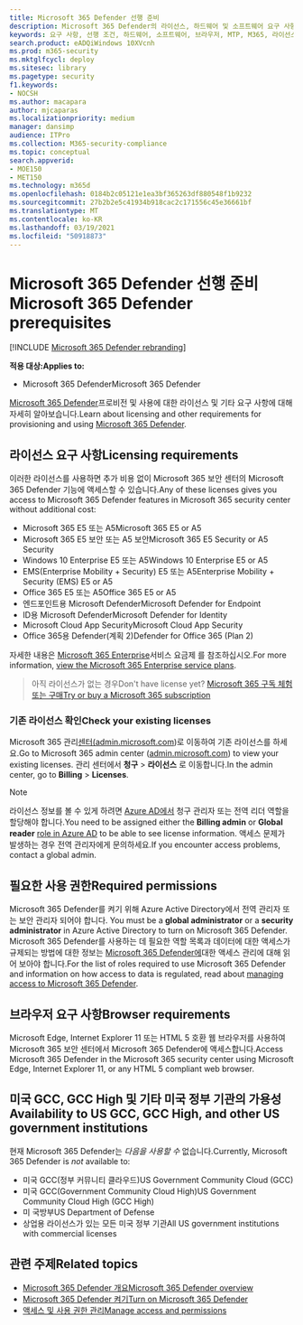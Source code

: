 ```yaml
---
title: Microsoft 365 Defender 선행 준비
description: Microsoft 365 Defender의 라이선스, 하드웨어 및 소프트웨어 요구 사항 및 기타 구성 설정에 대해 자세히 알아보시다.
keywords: 요구 사항, 선행 조건, 하드웨어, 소프트웨어, 브라우저, MTP, M365, 라이선스, E5, A5, EMS, 구매
search.product: eADQiWindows 10XVcnh
ms.prod: m365-security
ms.mktglfcycl: deploy
ms.sitesec: library
ms.pagetype: security
f1.keywords:
- NOCSH
ms.author: macapara
author: mjcaparas
ms.localizationpriority: medium
manager: dansimp
audience: ITPro
ms.collection: M365-security-compliance
ms.topic: conceptual
search.appverid:
- MOE150
- MET150
ms.technology: m365d
ms.openlocfilehash: 0184b2c05121e1ea3bf365263df880548f1b9232
ms.sourcegitcommit: 27b2b2e5c41934b918cac2c171556c45e36661bf
ms.translationtype: MT
ms.contentlocale: ko-KR
ms.lasthandoff: 03/19/2021
ms.locfileid: "50918873"
---
```

# <a name="microsoft-365-defender-prerequisites"></a><span data-ttu-id="71a44-104">Microsoft 365 Defender 선행 준비</span><span class="sxs-lookup"><span data-stu-id="71a44-104">Microsoft 365 Defender prerequisites</span></span>

[!INCLUDE [Microsoft 365 Defender rebranding](../includes/microsoft-defender.md)]


<span data-ttu-id="71a44-105">**적용 대상:**</span><span class="sxs-lookup"><span data-stu-id="71a44-105">**Applies to:**</span></span>
- <span data-ttu-id="71a44-106">Microsoft 365 Defender</span><span class="sxs-lookup"><span data-stu-id="71a44-106">Microsoft 365 Defender</span></span>

<span data-ttu-id="71a44-107">[Microsoft 365 Defender](microsoft-threat-protection.md)프로비전 및 사용에 대한 라이선스 및 기타 요구 사항에 대해 자세히 알아보습니다.</span><span class="sxs-lookup"><span data-stu-id="71a44-107">Learn about licensing and other requirements for provisioning and using [Microsoft 365 Defender](microsoft-threat-protection.md).</span></span>

## <a name="licensing-requirements"></a><span data-ttu-id="71a44-108">라이선스 요구 사항</span><span class="sxs-lookup"><span data-stu-id="71a44-108">Licensing requirements</span></span>
<span data-ttu-id="71a44-109">이러한 라이선스를 사용하면 추가 비용 없이 Microsoft 365 보안 센터의 Microsoft 365 Defender 기능에 액세스할 수 있습니다.</span><span class="sxs-lookup"><span data-stu-id="71a44-109">Any of these licenses gives you access to Microsoft 365 Defender features in Microsoft 365 security center without additional cost:</span></span>

- <span data-ttu-id="71a44-110">Microsoft 365 E5 또는 A5</span><span class="sxs-lookup"><span data-stu-id="71a44-110">Microsoft 365 E5 or A5</span></span>
- <span data-ttu-id="71a44-111">Microsoft 365 E5 보안 또는 A5 보안</span><span class="sxs-lookup"><span data-stu-id="71a44-111">Microsoft 365 E5 Security or A5 Security</span></span>
- <span data-ttu-id="71a44-112">Windows 10 Enterprise E5 또는 A5</span><span class="sxs-lookup"><span data-stu-id="71a44-112">Windows 10 Enterprise E5 or A5</span></span>
- <span data-ttu-id="71a44-113">EMS(Enterprise Mobility + Security) E5 또는 A5</span><span class="sxs-lookup"><span data-stu-id="71a44-113">Enterprise Mobility + Security (EMS) E5 or A5</span></span> 
- <span data-ttu-id="71a44-114">Office 365 E5 또는 A5</span><span class="sxs-lookup"><span data-stu-id="71a44-114">Office 365 E5 or A5</span></span>
- <span data-ttu-id="71a44-115">엔드포인트용 Microsoft Defender</span><span class="sxs-lookup"><span data-stu-id="71a44-115">Microsoft Defender for Endpoint</span></span>
- <span data-ttu-id="71a44-116">ID용 Microsoft Defender</span><span class="sxs-lookup"><span data-stu-id="71a44-116">Microsoft Defender for Identity</span></span> 
- <span data-ttu-id="71a44-117">Microsoft Cloud App Security</span><span class="sxs-lookup"><span data-stu-id="71a44-117">Microsoft Cloud App Security</span></span>
- <span data-ttu-id="71a44-118">Office 365용 Defender(계획 2)</span><span class="sxs-lookup"><span data-stu-id="71a44-118">Defender for Office 365 (Plan 2)</span></span>

<span data-ttu-id="71a44-119">자세한 내용은 [Microsoft 365 Enterprise](https://www.microsoft.com/licensing/product-licensing/microsoft-365-enterprise)서비스 요금제 를 참조하십시오.</span><span class="sxs-lookup"><span data-stu-id="71a44-119">For more information, [view the Microsoft 365 Enterprise service plans](https://www.microsoft.com/licensing/product-licensing/microsoft-365-enterprise).</span></span>

> <span data-ttu-id="71a44-120">아직 라이선스가 없는 경우</span><span class="sxs-lookup"><span data-stu-id="71a44-120">Don't have license yet?</span></span> [<span data-ttu-id="71a44-121">Microsoft 365 구독 체험 또는 구매</span><span class="sxs-lookup"><span data-stu-id="71a44-121">Try or buy a Microsoft 365 subscription</span></span>](../../commerce/try-or-buy-microsoft-365.md?view=o365-worldwide)

### <a name="check-your-existing--licenses"></a><span data-ttu-id="71a44-122">기존 라이선스 확인</span><span class="sxs-lookup"><span data-stu-id="71a44-122">Check your existing  licenses</span></span>
<span data-ttu-id="71a44-123">Microsoft 365 관리[센터(admin.microsoft.com](https://admin.microsoft.com/))로 이동하여 기존 라이선스를 하세요.</span><span class="sxs-lookup"><span data-stu-id="71a44-123">Go to Microsoft 365 admin center ([admin.microsoft.com](https://admin.microsoft.com/)) to view your existing licenses.</span></span> <span data-ttu-id="71a44-124">관리 센터에서 **청구** > **라이선스** 로 이동합니다.</span><span class="sxs-lookup"><span data-stu-id="71a44-124">In the admin center, go to **Billing** > **Licenses**.</span></span>

>[!NOTE]
> <span data-ttu-id="71a44-125">라이선스 정보를 볼 수  있게 하려면  [Azure AD에서](/azure/active-directory/users-groups-roles/directory-assign-admin-roles#available-roles) 청구 관리자 또는 전역 리더 역할을 할당해야 합니다.</span><span class="sxs-lookup"><span data-stu-id="71a44-125">You need to be assigned either the **Billing admin** or **Global reader** [role in Azure AD](/azure/active-directory/users-groups-roles/directory-assign-admin-roles#available-roles) to be able to see license information.</span></span> <span data-ttu-id="71a44-126">액세스 문제가 발생하는 경우 전역 관리자에게 문의하세요.</span><span class="sxs-lookup"><span data-stu-id="71a44-126">If you encounter access problems, contact a global admin.</span></span>

## <a name="required-permissions"></a><span data-ttu-id="71a44-127">필요한 사용 권한</span><span class="sxs-lookup"><span data-stu-id="71a44-127">Required permissions</span></span>
<span data-ttu-id="71a44-128">Microsoft 365 Defender를 켜기 위해 Azure Active Directory에서 전역 관리자 또는 보안 관리자 되어야 합니다.  </span><span class="sxs-lookup"><span data-stu-id="71a44-128">You must be a **global administrator** or a **security administrator** in Azure Active Directory to turn on Microsoft 365 Defender.</span></span> <span data-ttu-id="71a44-129">Microsoft 365 Defender를 사용하는 데 필요한 역할 목록과 데이터에 대한 액세스가 규제되는 방법에 대한 정보는 [Microsoft 365 Defender에](mtp-permissions.md)대한 액세스 관리에 대해 읽어 보아야 합니다.</span><span class="sxs-lookup"><span data-stu-id="71a44-129">For the list of roles required to use Microsoft 365 Defender and information on how access to data is regulated, read about [managing access to Microsoft 365 Defender](mtp-permissions.md).</span></span>

## <a name="browser-requirements"></a><span data-ttu-id="71a44-130">브라우저 요구 사항</span><span class="sxs-lookup"><span data-stu-id="71a44-130">Browser requirements</span></span>
<span data-ttu-id="71a44-131">Microsoft Edge, Internet Explorer 11 또는 HTML 5 호환 웹 브라우저를 사용하여 Microsoft 365 보안 센터에서 Microsoft 365 Defender에 액세스합니다.</span><span class="sxs-lookup"><span data-stu-id="71a44-131">Access Microsoft 365 Defender in the Microsoft 365 security center using Microsoft Edge, Internet Explorer 11, or any HTML 5 compliant web browser.</span></span>

## <a name="availability-to-us-gcc-gcc-high-and-other-us-government-institutions"></a><span data-ttu-id="71a44-132">미국 GCC, GCC High 및 기타 미국 정부 기관의 가용성</span><span class="sxs-lookup"><span data-stu-id="71a44-132">Availability to US GCC, GCC High, and other US government institutions</span></span>
<span data-ttu-id="71a44-133">현재 Microsoft 365 Defender는 *다음을 사용할 수* 없습니다.</span><span class="sxs-lookup"><span data-stu-id="71a44-133">Currently, Microsoft 365 Defender is *not* available to:</span></span>
- <span data-ttu-id="71a44-134">미국 GCC(정부 커뮤니티 클라우드)</span><span class="sxs-lookup"><span data-stu-id="71a44-134">US Government Community Cloud (GCC)</span></span>
- <span data-ttu-id="71a44-135">미국 GCC(Government Community Cloud High)</span><span class="sxs-lookup"><span data-stu-id="71a44-135">US Government Community Cloud High (GCC High)</span></span>
- <span data-ttu-id="71a44-136">미 국방부</span><span class="sxs-lookup"><span data-stu-id="71a44-136">US Department of Defense</span></span>
- <span data-ttu-id="71a44-137">상업용 라이선스가 있는 모든 미국 정부 기관</span><span class="sxs-lookup"><span data-stu-id="71a44-137">All US government institutions with commercial licenses</span></span>

## <a name="related-topics"></a><span data-ttu-id="71a44-138">관련 주제</span><span class="sxs-lookup"><span data-stu-id="71a44-138">Related topics</span></span>
- [<span data-ttu-id="71a44-139">Microsoft 365 Defender 개요</span><span class="sxs-lookup"><span data-stu-id="71a44-139">Microsoft 365 Defender overview</span></span>](microsoft-threat-protection.md)
- [<span data-ttu-id="71a44-140">Microsoft 365 Defender 켜기</span><span class="sxs-lookup"><span data-stu-id="71a44-140">Turn on Microsoft 365 Defender</span></span>](mtp-enable.md)
- [<span data-ttu-id="71a44-141">액세스 및 사용 권한 관리</span><span class="sxs-lookup"><span data-stu-id="71a44-141">Manage access and permissions</span></span>](mtp-permissions.md)